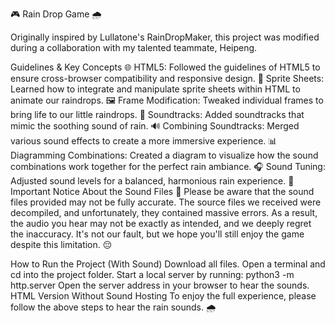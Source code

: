 🎮 Rain Drop Game 🌧️

Originally inspired by Lullatone's RainDropMaker, this project was modified during a collaboration with my talented teammate, Heipeng.

Guidelines & Key Concepts
🌐 HTML5: Followed the guidelines of HTML5 to ensure cross-browser compatibility and responsive design.
🎨 Sprite Sheets: Learned how to integrate and manipulate sprite sheets within HTML to animate our raindrops.
🖼️ Frame Modification: Tweaked individual frames to bring life to our little raindrops.
🎵 Soundtracks: Added soundtracks that mimic the soothing sound of rain.
🔊 Combining Soundtracks: Merged various sound effects to create a more immersive experience.
📊 Diagramming Combinations: Created a diagram to visualize how the sound combinations work together for the perfect rain ambiance.
🎧 Sound Tuning: Adjusted sound levels for a balanced, harmonious rain experience.
🚨 Important Notice About the Sound Files 🚨
Please be aware that the sound files provided may not be fully accurate. The source files we received were decompiled, and unfortunately, they contained massive errors. As a result, the audio you hear may not be exactly as intended, and we deeply regret the inaccuracy. It's not our fault, but we hope you'll still enjoy the game despite this limitation. 😔

How to Run the Project (With Sound)
Download all files.
Open a terminal and cd into the project folder.
Start a local server by running:
python3 -m http.server
Open the server address in your browser to hear the sounds.
HTML Version Without Sound Hosting
To enjoy the full experience, please follow the above steps to hear the rain sounds. 🌧️


